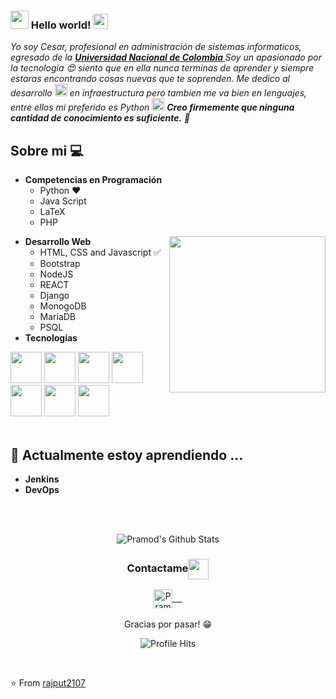 ### <img src="https://github.com/rajput2107/rajput2107/blob/master/Assets/Hi.gif" width="29px"> Hello world!&nbsp;<img src="https://github.com/rajput2107/rajput2107/blob/master/Assets/Earth.gif" width="24px">
<em>Yo soy Cesar, profesional en administración de sistemas informaticos, egresado de la <a href="https://unal.edu.co/"><b>Universidad Nacional de Colombia </b></a> Soy un apasionado por la tecnologia 😍 siento que en ella nunca terminas de aprender y siempre estaras encontrando cosas nuevas que te soprenden. Me dedico al desarrollo   <img src="https://github.com/rajput2107/rajput2107/blob/master/Assets/PC.gif" height="20px"/> en infraestructura pero tambien me va bien en lenguajes, entre ellos mi preferido es Python <img src="https://user-images.githubusercontent.com/41782385/59523230-55488280-8f03-11e9-9abe-e8e0f3d9a245.gif" height="20px"/>  **Creo firmemente que ninguna cantidad de conocimiento es suficiente.** 🧠</em>
 <br/>
## Sobre mi :computer: 
- **Competencias en Programación**
	- Python ❤️
	- Java Script
	- LaTeX
  - PHP

<img align="right" src="https://media2.giphy.com/media/qgQUggAC3Pfv687qPC/giphy.gif" height="250">

- **Desarrollo Web**
	- HTML, CSS and Javascript :white_check_mark:
	- Bootstrap
	- NodeJS
	- REACT
	- Django
	- MonogoDB
  - MariaDB
  - PSQL
- **Tecnologías**


<code><a href="https://www.python.org/" target="_blank"><img height="50" src="https://www.vectorlogo.zone/logos/python/python-ar21.svg"></a></code>
<code><a href="https://www.linux.org/" target="_blank"><img height="50" src="https://www.vectorlogo.zone/logos/linux/linux-ar21.svg"></a></code>
<code><a href="https://aws.amazon.com/" target="_blank"><img height="50" src="https://www.vectorlogo.zone/logos/amazon_aws/amazon_aws-ar21.svg"></a></code>
<code><a href="https://azure.microsoft.com/" target="_blank"><img height="50" src="https://www.vectorlogo.zone/logos/microsoft_azure/microsoft_azure-ar21.svg"></a></code>
<code><a href="https://www.docker.com/" target="_blank"><img height="50" src="https://www.vectorlogo.zone/logos/docker/docker-official.svg"></a></code>
<code><a href="https://wordpress.org/" target="_blank"><img height="50" src="https://www.vectorlogo.zone/logos/wordpress/wordpress-ar21.svg"></a></code>
<code><a href="https://www.djangoproject.com/" target="_blank"><img height="50" src="https://www.vectorlogo.zone/logos/djangoproject/djangoproject-ar21.svg"></a></code>
<br/><br/>

## 🌱 Actualmente estoy aprendiendo ...
- **Jenkins**
- **DevOps**
<br/>
  <br/>



<p align="center">
<img align="center" src="https://github-readme-stats.vercel.app/api?username=cesarpalacios&&show_icons=true&theme=radical" alt="Pramod's Github Stats">
</p>  

<div align="center">
  <h3 align="center">Contactame<img align="center" src="https://github.com/rajput2107/rajput2107/blob/master/Assets/Handshake.gif" height="33px" /></h3> 
</div>
<p align="center">
 <a href="https://www.linkedin.com/in/ceapalaciosal/" target="blank">
  <img align="center" alt="Pramod's LinkedIn" width="30px" src="https://www.vectorlogo.zone/logos/linkedin/linkedin-icon.svg" /> &nbsp; &nbsp;
 </a>
  <br/>
  <br/>
  Gracias por pasar! 😁<br/>
</p>
<p align="center"><img alt="Profile Hits" src="https://hits.seeyoufarm.com/api/count/incr/badge.svg?url=https%3A%2F%2Fgithub.com%2Fcesarpalacios%2F" /></p>
<br/>

⭐️ From [rajput2107](https://github.com/rajput2107)
